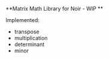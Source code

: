 **Matrix Math Library for Noir - WIP **

Implemented: 
  - transpose
  - multiplication
  - determinant
  - minor
 
